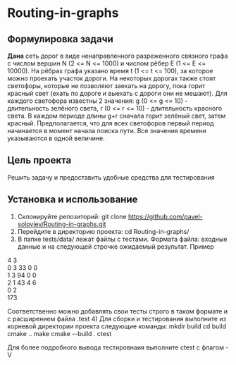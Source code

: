 # Routing-in-graphs

## Формулировка задачи

**Дана** сеть дорог в виде ненаправленного разреженного связного графа с числом вершин N (2 <= N <= 1000) и числом рёбер E (1 <= E <= 10000). На рёбрах графа указано время t (1 <= t <= 100), за которое можно проехать участок дороги. На некоторых дорогах также стоят светофоры, которые не позволяют заехать на дорогу, пока горит красный свет (ехать по дороге и выехать с дороги они не мешают). Для каждого светофора известны 2 значения: g (0 <= g <= 10) - длительность зелёного света, r (0 <= r <= 10) - длительность красного света. В каждом периоде длины g+r сначала горит зелёный свет, затем красный. 
Предполагается, что для всех светофоров первый период начинается в момент начала поиска пути. Все значения времени указываются в одной величине.

## Цель проекта
Решить задачу и предоставить удобные средства для тестирования

## Установка и использование
1) Склонируйте репозиторий: git clone https://github.com/pavel-soloviev/Routing-in-graphs.git
2) Перейдите в директорию проекта: cd Routing-in-graphs/
3) В папке tests/data/ лежат файлы с тестами. Формата файла: входные данные и на следующей строчке ожидаемый результат. Пример

4 3  
0 3 33 0 0  
1 3 94 0 0  
2 1 43 4 6  
0 2  
173

Соответственно можно добавлять свои тесты строго в таком формате и с расширением файла .test
4) Для сборки и тестирования выполните из корневой директории проекта следующие команды:
mkdir build
cd build
cmake ..
make
cmake --build .
ctest

Для более подробного вывода тестировнаия выполните ctest с флагом -V

